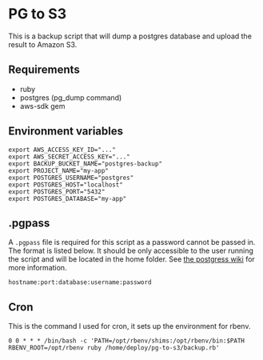 # PG to S3

This is a backup script that will dump a postgres database and upload the result to Amazon S3.

## Requirements

* ruby
* postgres (pg_dump command)
* aws-sdk gem

## Environment variables

    export AWS_ACCESS_KEY_ID="..."
    export AWS_SECRET_ACCESS_KEY="..."
    export BACKUP_BUCKET_NAME="postgres-backup"
    export PROJECT_NAME="my-app"
    export POSTGRES_USERNAME="postgres"
    export POSTGRES_HOST="localhost"
    export POSTGRES_PORT="5432"
    export POSTGRES_DATABASE="my-app"

## .pgpass

A `.pgpass` file is required for this script as a password cannot be passed in. The format is listed below. It should be only accessible to the user running the script and will be located in the home folder. See [the postgress wiki](https://wiki.postgresql.org/wiki/Pgpass) for more information.

    hostname:port:database:username:password

## Cron

This is the command I used for cron, it sets up the environment for rbenv.

    0 0 * * * /bin/bash -c 'PATH=/opt/rbenv/shims:/opt/rbenv/bin:$PATH RBENV_ROOT=/opt/rbenv ruby /home/deploy/pg-to-s3/backup.rb'
